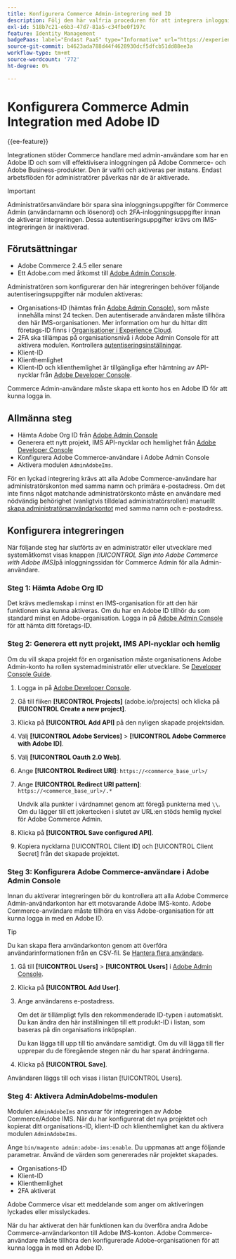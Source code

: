 ```yaml
---
title: Konfigurera Commerce Admin-integrering med ID
description: Följ den här valfria proceduren för att integrera inloggningar för användarkonton i Adobe Commerce Admin med Adobe ID.
exl-id: 518b7c21-e6b3-47d7-81a5-c34fbe0f197c
feature: Identity Management
badgePaas: label="Endast PaaS" type="Informative" url="https://experienceleague.adobe.com/sv/docs/commerce/user-guides/product-solutions" tooltip="Gäller endast Adobe Commerce i molnprojekt (Adobe-hanterad PaaS-infrastruktur) och lokala projekt."
source-git-commit: b4623ada788d44f4628930dcf5dfcb51dd88ee3a
workflow-type: tm+mt
source-wordcount: '772'
ht-degree: 0%

---
```


# Konfigurera Commerce Admin Integration med Adobe ID

{{ee-feature}}

Integrationen stöder Commerce handlare med admin-användare som har en Adobe ID och som vill effektivisera inloggningen på Adobe Commerce- och Adobe Business-produkter. Den är valfri och aktiveras per instans. Endast arbetsflöden för administratörer påverkas när de är aktiverade. 

>[!IMPORTANT]
>
>Administratörsanvändare bör spara sina inloggningsuppgifter för Commerce Admin (användarnamn och lösenord) och 2FA-inloggningsuppgifter innan de aktiverar integreringen. Dessa autentiseringsuppgifter krävs om IMS-integreringen är inaktiverad.

## Förutsättningar

* Adobe Commerce 2.4.5 eller senare
* Ett Adobe.com med åtkomst till [Adobe Admin Console](https://adminconsole.adobe.com/).

Administratören som konfigurerar den här integreringen behöver följande autentiseringsuppgifter när modulen aktiveras:

* Organisations-ID (hämtas från [Adobe Admin Console](https://adminconsole.adobe.com/)), som måste innehålla minst 24 tecken. Den autentiserade användaren måste tillhöra den här IMS-organisationen. Mer information om hur du hittar ditt företags-ID finns i [Organisationer i Experience Cloud](https://experienceleague.adobe.com/docs/core-services/interface/administration/organizations.html?lang=sv-SE).
* 2FA ska tillämpas på organisationsnivå i Adobe Admin Console för att aktivera modulen. Kontrollera [autentiseringsinställningar](https://helpx.adobe.com/se/enterprise/using/authentication-settings.html#two-step-verification).
* Klient-ID
* Klienthemlighet
* Klient-ID och klienthemlighet är tillgängliga efter hämtning av API-nycklar från [Adobe Developer Console](https://developer.adobe.com/developer-console/docs/guides/credentials/).

Commerce Admin-användare måste skapa ett konto hos en Adobe ID för att kunna logga in.

## Allmänna steg

* Hämta Adobe Org ID från [Adobe Admin Console](https://adminconsole.adobe.com/)
* Generera ett nytt projekt, IMS API-nycklar och hemlighet från [Adobe Developer Console](https://developer.adobe.com/)
* Konfigurera Adobe Commerce-användare i Adobe Admin Console
* Aktivera modulen `AdminAdobeIms`.

För en lyckad integrering krävs att alla Adobe Commerce-användare har administratörskonton med samma namn och primära e-postadress. Om det inte finns något matchande administratörskonto måste en användare med nödvändig behörighet (vanligtvis tilldelad administratörsrollen) manuellt [skapa administratörsanvändarkontot](../systems/permissions-users-all.md#create-a-user) med samma namn och e-postadress.

## Konfigurera integreringen

När följande steg har slutförts av en administratör eller utvecklare med systemåtkomst visas knappen _[!UICONTROL Sign into Adobe Commerce with Adobe IMS]_&#x200B;på inloggningssidan för Commerce Admin för alla Admin-användare.

### Steg 1: Hämta Adobe Org ID

Det krävs medlemskap i minst en IMS-organisation för att den här funktionen ska kunna aktiveras. Om du har en Adobe ID tillhör du som standard minst en Adobe-organisation. Logga in på [Adobe Admin Console](https://adminconsole.adobe.com/) för att hämta ditt företags-ID.

### Steg 2: Generera ett nytt projekt, IMS API-nycklar och hemlig

Om du vill skapa projekt för en organisation måste organisationens Adobe Admin-konto ha rollen systemadministratör eller utvecklare. Se [Developer Console Guide](https://developer.adobe.com/developer-console/docs/guides/projects/).

1. Logga in på [Adobe Developer Console](https://developer.adobe.com/).
1. Gå till fliken **[!UICONTROL Projects]** (adobe.io/projects) och klicka på **[!UICONTROL Create a new project]**.
1. Klicka på **[!UICONTROL Add API]** på den nyligen skapade projektsidan.
1. Välj **[!UICONTROL Adobe Services]** > **[!UICONTROL Adobe Commerce with Adobe ID]**.
1. Välj **[!UICONTROL Oauth 2.0 Web]**.
1. Ange **[!UICONTROL Redirect URI]**: `https://<commerce_base_url>/`
1. Ange **[!UICONTROL Redirect URI pattern]**: `https://<commerce_base_url>/.*`

   Undvik alla punkter i värdnamnet genom att föregå punkterna med `\\`. Om du lägger till ett jokertecken i slutet av URL:en stöds hemlig nyckel för Adobe Commerce Admin.

1. Klicka på **[!UICONTROL Save configured API]**.
1. Kopiera nycklarna [!UICONTROL Client ID] och [!UICONTROL Client Secret] från det skapade projektet.

### Steg 3: Konfigurera Adobe Commerce-användare i Adobe Admin Console

Innan du aktiverar integreringen bör du kontrollera att alla Adobe Commerce Admin-användarkonton har ett motsvarande Adobe IMS-konto. Adobe Commerce-användare måste tillhöra en viss Adobe-organisation för att kunna logga in med en Adobe ID.

>[!TIP]
>
>Du kan skapa flera användarkonton genom att överföra användarinformationen från en CSV-fil. Se [Hantera flera användare](https://helpx.adobe.com/se/enterprise/using/bulk-upload-users.html).

1. Gå till **[!UICONTROL Users]** > **[!UICONTROL Users]** i [Adobe Admin Console](https://helpx.adobe.com/se/enterprise/using/admin-console.html).

1. Klicka på **[!UICONTROL Add User]**.

1. Ange användarens e-postadress.

   Om det är tillämpligt fylls den rekommenderade ID-typen i automatiskt. Du kan ändra den här inställningen till ett produkt-ID i listan, som baseras på din organisations inköpsplan.

   Du kan lägga till upp till tio användare samtidigt. Om du vill lägga till fler upprepar du de föregående stegen när du har sparat ändringarna.

1. Klicka på **[!UICONTROL Save]**.

Användaren läggs till och visas i listan [!UICONTROL Users].

### Steg 4: Aktivera AdminAdobeIms-modulen

Modulen `AdminAdobeIms` ansvarar för integreringen av Adobe Commerce/Adobe IMS. När du har konfigurerat det nya projektet och kopierat ditt organisations-ID, klient-ID och klienthemlighet kan du aktivera modulen `AdminAdobeIms`.

Ange `bin/magento admin:adobe-ims:enable`. Du uppmanas att ange följande parametrar. Använd de värden som genererades när projektet skapades.

* Organisations-ID
* Klient-ID
* Klienthemlighet
* 2FA aktiverat

Adobe Commerce visar ett meddelande som anger om aktiveringen lyckades eller misslyckades.

När du har aktiverat den här funktionen kan du överföra andra Adobe Commerce-användarkonton till Adobe IMS-konton. Adobe Commerce-användare måste tillhöra den konfigurerade Adobe-organisationen för att kunna logga in med en Adobe ID.
